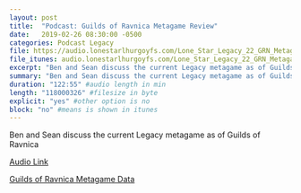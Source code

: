 ```yaml
---
layout: post
title:  "Podcast: Guilds of Ravnica Metagame Review"
date:   2019-02-26 08:30:00 -0500
categories: Podcast Legacy
file: https://audio.lonestarlhurgoyfs.com/Lone_Star_Legacy_22_GRN_Metagame_Review.mp3
file_itunes: audio.lonestarlhurgoyfs.com/Lone_Star_Legacy_22_GRN_Metagame_Review.mp3
excerpt: "Ben and Sean discuss the current Legacy metagame as of Guilds of Ravnica"
summary: "Ben and Sean discuss the current Legacy metagame as of Guilds of Ravnica"
duration: "122:55" #audio length in min
length: "118000326" #filesize in byte
explicit: "yes" #other option is no
block: "no" #means is shown in itunes
---
```


Ben and Sean discuss the current Legacy metagame as of Guilds of Ravnica

[Audio Link](https://audio.lonestarlhurgoyfs.com/Lone_Star_Legacy_22_GRN_Metagame_Review.mp3)

[Guilds of Ravnica Metagame Data](https://docs.google.com/spreadsheets/d/1vnotZ8TEAX06kQexjRGg6BNBh3zToozjIF5HWwd2X5A/edit?usp=sharing)
